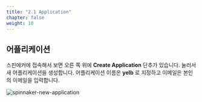 ```yaml
---
title: "2.1 Application"
chapter: false
weight: 10
---
```


## 어플리케이션

스핀에커에 접속해서 보면 오른 쪽 위에 **Create Application** 단추가 있습니다. 눌러서 새 어플리케이션을 생성합니다. 어플리케이션 이름은 **yelb** 로 지정하고 이메일은 본인의 이메일을 입력합니다.

![spinnaker-new-application](/images/spinnaker/new-application.png)